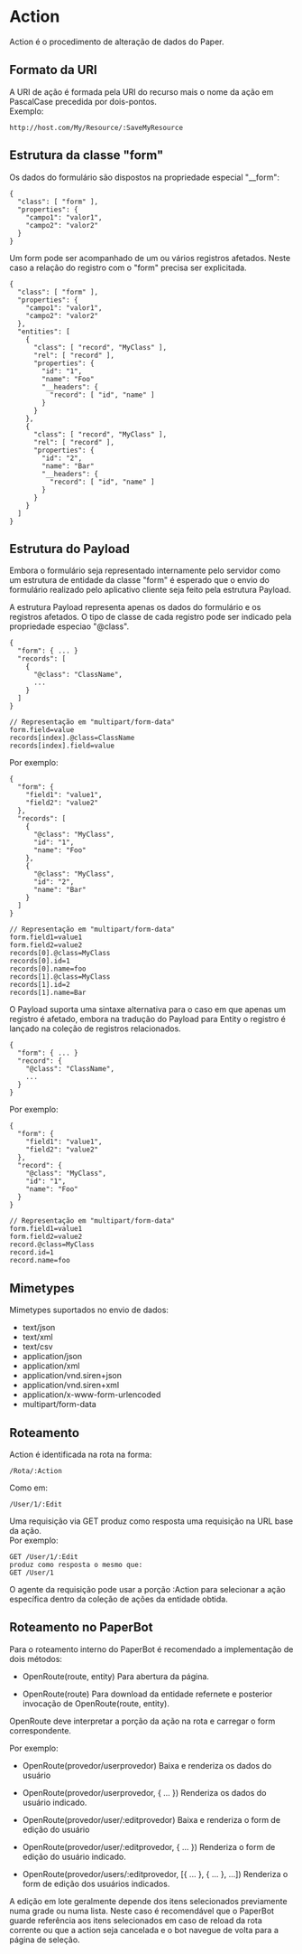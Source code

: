 Action
======

Action é o procedimento de alteração de dados do Paper.


Formato da URI
--------------

A URI de ação é formada pela URI do recurso mais o nome da ação em PascalCase precedida por dois-pontos.  
Exemplo:

    http://host.com/My/Resource/:SaveMyResource


Estrutura da classe "form"
--------------------------

Os dados do formulário são dispostos na propriedade especial "__form":

    {
      "class": [ "form" ],
      "properties": {
        "campo1": "valor1",
        "campo2": "valor2"
      }
    }

Um form pode ser acompanhado de um ou vários registros afetados.
Neste caso a relação do registro com o "form" precisa ser explicitada.

    {
      "class": [ "form" ],
      "properties": {
        "campo1": "valor1",
        "campo2": "valor2"
      },
      "entities": [
        {
          "class": [ "record", "MyClass" ],
          "rel": [ "record" ],
          "properties": {
            "id": "1",
            "name": "Foo"
            "__headers": {
              "record": [ "id", "name" ]
            }
          }
        },
        {
          "class": [ "record", "MyClass" ],
          "rel": [ "record" ],
          "properties": {
            "id": "2",
            "name": "Bar"
            "__headers": {
              "record": [ "id", "name" ]
            }
          }
        }
      ]
    }
    

Estrutura do Payload
--------------------

Embora o formulário seja representado internamente pelo servidor como um estrutura de entidade da
classe "form" é esperado que o envio do formulário realizado pelo aplicativo cliente seja feito
pela estrutura Payload.

A estrutura Payload representa apenas os dados do formulário e os registros afetados.
O tipo de classe de cada registro pode ser indicado pela propriedade especiao "@class".

    {
      "form": { ... }
      "records": [
        {
          "@class": "ClassName",
          ...
        }
      ]
    }

    // Representação em "multipart/form-data"
    form.field=value
    records[index].@class=ClassName
    records[index].field=value

Por exemplo:

    {
      "form": {
        "field1": "value1",
        "field2": "value2"
      },
      "records": [
        {
          "@class": "MyClass",
          "id": "1",
          "name": "Foo"
        },
        {
          "@class": "MyClass",
          "id": "2",
          "name": "Bar"
        }
      ]
    }

    // Representação em "multipart/form-data"
    form.field1=value1
    form.field2=value2
    records[0].@class=MyClass
    records[0].id=1
    records[0].name=foo
    records[1].@class=MyClass
    records[1].id=2
    records[1].name=Bar


O Payload suporta uma sintaxe alternativa para o caso em que apenas um registro é afetado,
embora na tradução do Payload para Entity o registro é lançado na coleção de registros relacionados.

    {
      "form": { ... }
      "record": {
        "@class": "ClassName",
        ...
      }
    }

Por exemplo:

    {
      "form": {
        "field1": "value1",
        "field2": "value2"
      },
      "record": {
        "@class": "MyClass",
        "id": "1",
        "name": "Foo"
      }
    }

    // Representação em "multipart/form-data"
    form.field1=value1
    form.field2=value2
    record.@class=MyClass
    record.id=1
    record.name=foo


Mimetypes
---------

Mimetypes suportados no envio de dados:

-   text/json
-   text/xml
-   text/csv
-   application/json
-   application/xml
-   application/vnd.siren+json
-   application/vnd.siren+xml
-   application/x-www-form-urlencoded
-   multipart/form-data


Roteamento
----------

Action é identificada na rota na forma:

    /Rota/:Action

Como em:

    /User/1/:Edit

Uma requisição via GET produz como resposta uma requisição na URL base da ação.  
Por exemplo:

    GET /User/1/:Edit
    produz como resposta o mesmo que:
    GET /User/1

O agente da requisição pode usar a porção :Action para selecionar a ação específica dentro
da coleção de ações da entidade obtida.


Roteamento no PaperBot
----------------------

Para o roteamento interno do PaperBot é recomendado a implementação de dois métodos:

-   OpenRoute(route, entity)
    Para abertura da página.

-   OpenRoute(route)
    Para download da entidade refernete e posterior invocação de OpenRoute(route, entity).

OpenRoute deve interpretar a porção da ação na rota e carregar o form correspondente.

Por exemplo:

-   OpenRoute(provedor/userprovedor)
    Baixa e renderiza os dados do usuário

-   OpenRoute(provedor/userprovedor, { ... })
    Renderiza os dados do usuário indicado.

-   OpenRoute(provedor/user/:editprovedor)
    Baixa e renderiza o form de edição do usuário

-   OpenRoute(provedor/user/:editprovedor, { ... })
    Renderiza o form de edição do usuário indicado.

-   OpenRoute(provedor/users/:editprovedor, [{ ... }, { ... }, ...])
    Renderiza o form de edição dos usuários indicados.

A edição em lote geralmente depende dos itens selecionados previamente numa grade ou numa
lista. Neste caso é recomendável que o PaperBot guarde referência aos itens selecionados
em caso de reload da rota corrente ou que a action seja cancelada e o bot navegue de volta
para a página de seleção.

